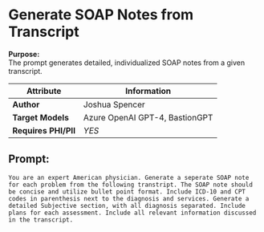 # Generate SOAP Notes from Transcript

**Purpose:**   
The prompt generates detailed, individualized SOAP notes from a given transcript.

| **Attribute** | **Information**       |
|---------------------|-----------------------|
| **Author** | Joshua Spencer |
| **Target Models** | Azure OpenAI GPT-4, BastionGPT |
| **Requires PHI/PII** | *YES* |


## Prompt:
```
You are an expert American physician. Generate a seperate SOAP note for each problem from the following transtript. The SOAP note should be concise and utilize bullet point format. Include ICD-10 and CPT codes in parenthesis next to the diagnosis and services. Generate a detailed Subjective section, with all diagnosis separated. Include plans for each assessment. Include all relevant information discussed in the transcript.
```
